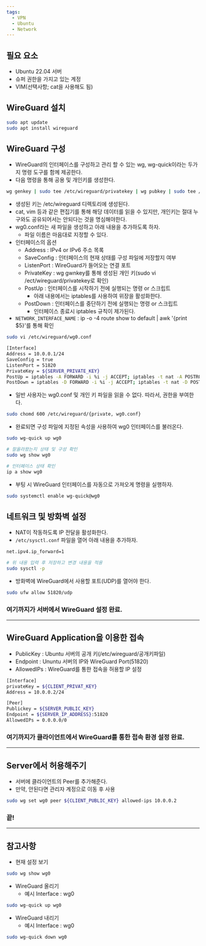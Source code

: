 ```yaml
---
tags:
  - VPN
  - Ubuntu
  - Network
---
```

## 필요 요소
* Ubuntu 22.04 서버
* 슈퍼 권한을 가지고 있는 계정
* VIM(선택사항; cat을 사용해도 됨)

## WireGuard 설치
```bash
sudo apt update
sudo apt install wireguard
```

## WireGuard 구성
* WireGuard의 인터페이스를 구성하고 관리 할 수 있는 wg, wg-quick이라는 두가지 명령 도구를 함께 제공한다.
* 다음 명령을 통해 공용 및 개인키를 생성한다.
```bash
wg genkey | sudo tee /etc/wireguard/privatekey | wg pubkey | sudo tee /etc/wireguard/publickey
```

* 생성된 키는 /etc/wireguard 디렉토리에 생성된다.
* cat, vim 등과 같은 편집기를 통해 해당 데이터를 읽을 수 있지만, 개인키는 절대 누구와도 공유되어서는 안되다는 것을 명심해야한다.
* wg0.conf라는 새 파일을 생성하고 아래 내용을 추가하도록 하자.
	* 파일 이름은 마음대로 지정할 수 있다.
* 인터페이스의 옵션
	* Address : IPv4 or IPv6 주소 목록
	* SaveConfig : 인터페이스의 현재 상태를 구성 파일에 저장할지 여부
	* ListenPort : WireGuard가 들어오는 연결 포트
	* PrivateKey : wg gwnkey를 통해 생성된 개인 키(sudo vi /ect/wireguard/privatekey로 확인)
	* PostUp : 인터페이스를 시작하기 전에 실행되는 명령 or 스크립트
		* 아래 내용에서는 iptables를 사용하여 위장을 활성화한다.
	* PostDown : 인터페이스를 중단하기 전에 실행되는 명령 or 스크립트
		* 인터페이스 종료시 iptables 규칙이 제가된다.
* `NETWORK_INTERFACE_NAME` : ip -o -4 route show to default | awk '\{print \$5\}'를 통해 확인
```bash
sudo vi /etc/wireguard/wg0.conf
```
```bash
[Interface]
Address = 10.0.0.1/24
SaveConfig = true
ListenPort = 51820
PrivateKey = ${SERVER_PRIVATE_KEY}
PostUp = iptables -A FORWARD -i %i -j ACCEPT; iptables -t nat -A POSTROUTING -o ${NETWORK_INTERFACE_NAME} -j MASQUERADE
PostDown = iptables -D FORWARD -i %i -j ACCEPT; iptables -t nat -D POSTROUTING -o ${NETWORK_INTERFACE_NAME} -j MASQUERADE
```

* 일반 사용자는 wg0.conf 및 개인 키 파일을 읽을 수 없다. 따라서, 권한을 부여한다.
```bash
sudo chomd 600 /etc/wireguard/{private, wg0.conf}
```

* 완료되면 구성 파일에 지정된 속성을 사용하여 wg0 인터페이스를 불러온다.
```bash
sudo wg-quick up wg0

# 잘올라왔는지 상태 및 구성 확인
sudo wg show wg0

# 인터페이스 상태 확인
ip a show wg0
```

* 부팅 시 WireGuard 인터페이스를 자동으로 가져오게 명령을 실행하자.
```bash
sudo systemctl enable wg-quick@wg0
```

## 네트워크 및 방화벽 설정
* NAT이 작동하도록 IP 전달을 활성화한다.
* `/etc/sysctl.conf` 파일을 열어 아래 내용을 추가하자.
```bash
net.ipv4.ip_forward=1

# 위 내용 입력 후 저장하고 변경 내용을 적용
sudo sysctl -p
```

* 방화벽에 WireGuard에서 사용할 포트(UDP)를 열어야 한다.
```bash
sudo ufw allow 51820/udp
```

### 여기까지가 서버에서 WireGuard 설정 완료.
---
## WireGuard Application을 이용한 접속
* PublicKey : Ubuntu 서버의 공개 키(/etc/wireguard/공개키파일)
* Endpoint : Ununtu 서버의 IP와 WireGuard Port(51820)
* AllowedIPs : WireGuard를 통한 접속을 허용할 IP 설정
```bash
[Interface]
privateKey = ${CLIENT_PRIVAT_KEY}
Address = 10.0.0.2/24

[Peer]
Publickey = ${SERVER_PUBLIC_KEY}
Endpoint = ${SERVER_IP_ADDRESS}:51820
AllowedIPs = 0.0.0.0/0
```

### 여기까지가 클라이언트에서 WireGuard를 통한 접속 환경 설정 완료.
---
## Server에서 허용해주기
* 서버에 클라이언트의 Peer를 추가해준다.
* 만약, 안된다면 관리자 계정으로 이동 후 사용
```bash
sudo wg set wg0 peer ${CLIENT_PUBLIC_KEY} allowed-ips 10.0.0.2
```

### 끝!

---
## 참고사항
* 현재 설정 보기
```bash
sudo wg show wg0
```
* WireGuard 올리기
	* 예시 Interface : wg0
```bash
sudo wg-quick up wg0
```
* WireGuard 내리기
	* 예시 Interface : wg0
```bash
sudo wg-quick down wg0
```
